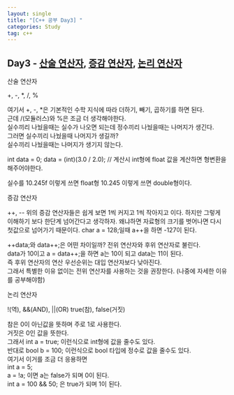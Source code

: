 ```yaml
---
layout: single
title: "[C++ 공부 Day3] "
categories: Study
tag: c++
---
```



## Day3 - <a href="#first">산술 연산자</a>, <a href="#second">증감 연산자</a>, <a href="#thrid">논리 연산자</a>  
 
<p id="first">  산술 연산자  </p>  
+, -, *, /, %  
  
여기서 +, -, *은 기본적인 수학 지식에 따라 더하기, 빼기, 곱하기를 하면 된다.  
근데 /(모듈러스)와 %은 조금 더 생각해야한다.  
실수끼리 나눴을때는 실수가 나오면 되는데 정수끼리 나눴을때는 나머지가 생긴다.  
그러면 실수끼리 나눴을때 나머지가 생길까?  
실수끼리 나눴을때는 나머지가 생기지 않는다.  
  
int data = 0; 
data = (int)(3.0 / 2.0); // 계산시 int형에 float 값을 계산하면 형변환을 해주어야한다.  
  
실수를 10.245f 이렇게 쓰면 float형 10.245 이렇게 쓰면 double형이다.  


<p id="second">  증감 연산자  </p>  
++, --  
위의 증감 연산자들은 쉽게 보면 1씩 커지고 1씩 작아지고 이다.  
하지만 그렇게 이해하기 보다 한단계 넘어간다고 생각하자.  
왜냐하면 자료형의 크기를 벗어나면 다시 첫값으로 넘어가기 때문이다.  
 char a = 128;일때 a++을 하면 -127이 된다.  
  
++data;와 data++;은 어떤 차이일까? 
전위 연산자와 후위 연산자로 불린다.  
data가 10이고 a = data++;을 하면 a는 10이 되고 data는 11이 된다.  
즉 후위 연산자의 연산 우선순위는 대입 연산자보다 낮아진다.  
그래서 특별한 이유 없이는 전위 연산자를 사용하는 것을 권장한다. (나중에 자세한 이유를 공부해야함)  
  
  
<p id="thrid">  논리 연산자  </p>  
!(역), &&(AND), ||(OR)  
true(참), false(거짓)  
  
참은 0이 아닌값을 뜻하며 주로 1로 사용한다.  
거짓은 0인 값을 뜻한다.  
그래서 int a = true; 이런식으로 int형에 값을 줄수도 있다.  
반대로 bool b = 100; 이런식으로 bool 타입에 정수로 값을 줄수도 있다.  
여기서 이거를 조금 더 응용하면  
int a = 5;  
a = !a; 이면 a는 false가 되며 0이 된다.  
int a = 100 && 50; 은 true가 되며 1이 된다. 



